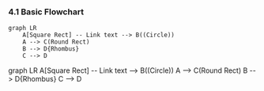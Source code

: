 ### 4.1 Basic Flowchart

```raw
graph LR
    A[Square Rect] -- Link text --> B((Circle))
    A --> C(Round Rect)
    B --> D{Rhombus}
    C --> D
```

<div class="mermaid">
graph LR
    A[Square Rect] -- Link text --> B((Circle))
    A --> C(Round Rect)
    B --> D{Rhombus}
    C --> D
</div>

